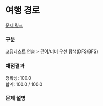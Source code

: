 # 여행 경로

[문제 링크](https://school.programmers.co.kr/learn/courses/30/lessons/43164)

### 구분

코딩테스트 연습 > 깊이/너비 우선 탐색(DFS/BFS)

### 채점결과

정확성: 100.0 <br/>
합계: 100.0 / 100.0

### 문제 설명

